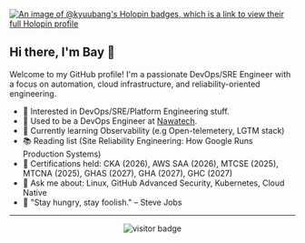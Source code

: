 [![An image of @kyuubang's Holopin badges, which is a link to view their full Holopin profile](https://holopin.me/kyuubang)](https://holopin.io/@kyuubang)

## Hi there, I'm Bay 👋

Welcome to my GitHub profile! I'm a passionate DevOps/SRE Engineer with a focus on automation, cloud infrastructure, and reliability-oriented engineering.

- 🤔 Interested in DevOps/SRE/Platform Engineering stuff.
- 🔭 Used to be a DevOps Engineer at [Nawatech](https://nawatech.co).
- 🌱 Currently learning Observability (e.g Open-telemetery, LGTM stack)
- 📚 Reading list (Site Reliability Engineering: How Google Runs Production Systems)
- 📃 Certifications held: CKA (2026), AWS SAA (2026), MTCSE (2025), MTCNA (2025), GHAS (2027), GHA (2027), GHC (2027)
- 💬 Ask me about: Linux, GitHub Advanced Security, Kubernetes, Cloud Native
- 💪 "Stay hungry, stay foolish." – Steve Jobs

---

<p  align="center">
<img src="https://visitor-badge.laobi.icu/badge?page_id=Kyuubang.Kyuubang" alt="visitor badge"/>       
</p>
